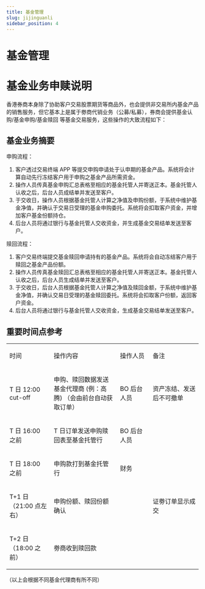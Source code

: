 ```yaml
---
title: 基金管理
slug: jijinguanli
sidebar_position: 4
---
```



# 基金管理

# 基金业务申赎说明

香港券商本身除了协助客户交易股票期货等商品外，也会提供非交易所内基金产品的销售服务，但它基本上是属于劵商代销业务（公募/私募），券商会提供基金认购/基金申购/基金赎回 等基金交易服务，这些操作的大致流程如下：

## 基金业务摘要

申购流程：

1. 客户透过交易终端 APP 等提交申购申请处于认申期的基金产品。系统将会计算自动先行冻结客户用于申购之基金产品所需资金。
2. 操作人员传真基金申购汇总表格至相应的基金托管人并寄送正本。基金托管人认收之后，后台人员成结单并发送至客户。
3. 于交收日，操作人员根据基金托管人计算之净值及申购份额，于系统中维护基金净值，并确认于交易日受理的基金申购委托。系统将会扣取客户资金，并增加客户基金份额持仓。
4. 后台人员将通过银行与基金托管人交收资金，并生成基金交易结单发送至客户。

赎回流程：

1. 客户交易终端提交基金赎回申请持有的基金产品。系统将会自动冻结客户用于赎回之基金产品份额。
2. 操作人员传真基金赎回汇总表格至相应的基金托管人并寄送正本。基金托管人认收之后，后台人员生成结单并发送至客户。
3. 于交收日，后台人员根据基金托管人计算之净值及赎回金额，于系统中维护基金净值，并确认交易日受理的基金赎回委托。系统将会扣取客户份额，返回客户资金。
4. 后台人员将通过银行与基金托管人交收资金，生成基金交易结单发送至客户。

## <b>重要时间点参考 </b>

<table>
<colgroup>
<col width="159"/>
<col width="306"/>
<col width="138"/>
<col width="217"/>
</colgroup>
<tbody>
<tr><td><p>时间 </p></td><td><p>操作内容 </p></td><td><p>操作人员 </p></td><td><p>备注 </p></td></tr>
<tr><td><p>T 日 12:00 cut-off </p></td><td><p>申购、赎回数据发送基金代理商 (例：高腾) （会由前台自动获取订单） </p></td><td><p>BO 后台人员</p></td><td><p>资产冻结、发送后不可撤单 </p></td></tr>
<tr><td><p>T 日 16:00 之前 </p></td><td><p>T 日订单发送申购赎回表至基金托管行 </p></td><td><p>BO 后台人员</p></td><td></td></tr>
<tr><td><p>T 日 18:00 之前 </p></td><td><p>申购款打到基金托管行 </p></td><td><p>财务 </p></td><td></td></tr>
<tr><td><p>T+1 日（21:00 点左右） </p></td><td><p>申购份额、赎回份额确认 </p></td><td></td><td><p>证劵订单显示成交 </p></td></tr>
<tr><td><p>T+2 日（18:00 之前） </p></td><td><p>劵商收到赎回款 </p></td><td></td><td></td></tr>
</tbody>
</table>

（以上会根据不同基金代理商有所不同）

